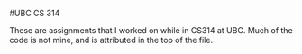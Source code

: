#UBC CS 314

These are assignments that I worked on while in CS314 at UBC.  Much of the code is not mine, and is attributed in the top of the file.
